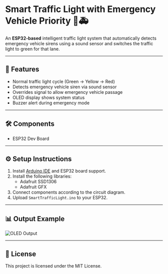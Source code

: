 # Smart Traffic Light with Emergency Vehicle Priority 🚦🚑

An **ESP32-based** intelligent traffic light system that automatically detects emergency vehicle sirens using a sound sensor and switches the traffic light to green for that lane.

---

## 📌 Features
- Normal traffic light cycle (Green → Yellow → Red)
- Detects emergency vehicle siren via sound sensor
- Overrides signal to allow emergency vehicle passage
- OLED display shows system status
- Buzzer alert during emergency mode

---

## 🛠 Components
- ESP32 Dev Board




---

## ⚙ Setup Instructions
1. Install [Arduino IDE](https://www.arduino.cc/en/software) and ESP32 board support.
2. Install the following libraries:
   - Adafruit SSD1306
   - Adafruit GFX
3. Connect components according to the circuit diagram.
4. Upload `SmartTrafficLight.ino` to your ESP32.

---

## 📊 Output Example
![OLED Output](images/oled_output.jpg)

---

## 📜 License
This project is licensed under the MIT License.
